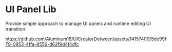 # UI Panel Lib
Provide simple approach to manage UI panels and runtime editing UI transition

https://github.com/Aluminum18/UICreatorDotween/assets/14157400/5de99f79-0953-4ffa-8556-d62f9d4f4dfc

